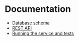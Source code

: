 # Documentation

* [Database schema](database_schema.md)
* [REST API](rest_api/README.md)
* [Running the service and tests](running.md)
